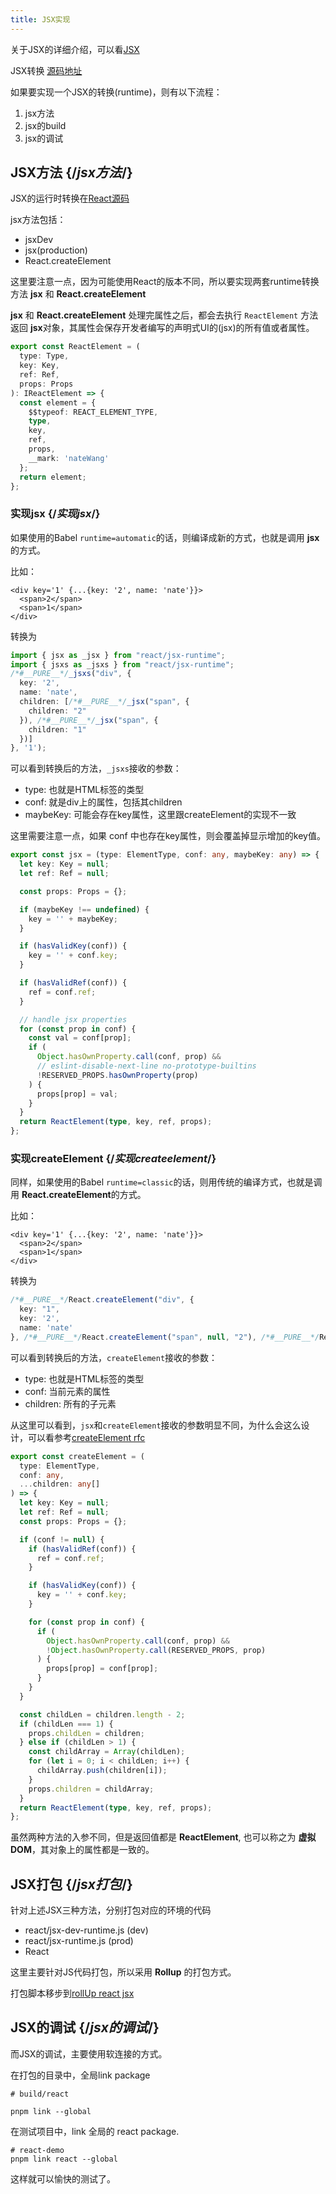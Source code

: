 ```yaml
---
title: JSX实现
---
```


<Intro>

关于JSX的详细介绍，可以看[JSX](/react/concept/jsx)

JSX转换 [源码地址](https://github.com/Wangbaoqi/react-self/blob/main/packages/react/src/jsx.ts)
</Intro>

如果要实现一个JSX的转换(runtime)，则有以下流程：

<YouWillLearn>

1. jsx方法
2. jsx的build
3. jsx的调试

</YouWillLearn>

## JSX方法 {/*jsx方法*/}

JSX的运行时转换在[React源码](https://github.com/facebook/react/blob/493f72b0a7111b601c16b8ad8bc2649d82c184a0/packages/react/src/jsx/ReactJSXElement.js#L210)

jsx方法包括：
- jsxDev
- jsx(production)
- React.createElement

这里要注意一点，因为可能使用React的版本不同，所以要实现两套runtime转换方法 **jsx** 和 **React.createElement**

**jsx** 和 **React.createElement** 处理完属性之后，都会去执行 `ReactElement` 方法返回 **jsx**对象，其属性会保存开发者编写的声明式UI的(jsx)的所有值或者属性。

```ts
export const ReactElement = (
  type: Type,
  key: Key,
  ref: Ref,
  props: Props
): IReactElement => {
  const element = {
    $$typeof: REACT_ELEMENT_TYPE,
    type,
    key,
    ref,
    props,
    __mark: 'nateWang'
  };
  return element;
};
```

### 实现jsx {/*实现jsx*/}

如果使用的Babel `runtime=automatic`的话，则编译成新的方式，也就是调用 **jsx**的方式。

比如：

```tsx
<div key='1' {...{key: '2', name: 'nate'}}>
  <span>2</span>
  <span>1</span>
</div>
```

转换为

```ts
import { jsx as _jsx } from "react/jsx-runtime";
import { jsxs as _jsxs } from "react/jsx-runtime";
/*#__PURE__*/_jsxs("div", {
  key: '2',
  name: 'nate',
  children: [/*#__PURE__*/_jsx("span", {
    children: "2"
  }), /*#__PURE__*/_jsx("span", {
    children: "1"
  })]
}, '1');
```

可以看到转换后的方法，`_jsxs`接收的参数：

- type: 也就是HTML标签的类型
- conf: 就是div上的属性，包括其children
- maybeKey: 可能会存在key属性，这里跟createElement的实现不一致

这里需要注意一点，如果 conf 中也存在key属性，则会覆盖掉显示增加的key值。

```ts
export const jsx = (type: ElementType, conf: any, maybeKey: any) => {
  let key: Key = null;
  let ref: Ref = null;

  const props: Props = {};

  if (maybeKey !== undefined) {
    key = '' + maybeKey;
  }

  if (hasValidKey(conf)) {
    key = '' + conf.key;
  }

  if (hasValidRef(conf)) {
    ref = conf.ref;
  }

  // handle jsx properties
  for (const prop in conf) {
    const val = conf[prop];
    if (
      Object.hasOwnProperty.call(conf, prop) &&
      // eslint-disable-next-line no-prototype-builtins
      !RESERVED_PROPS.hasOwnProperty(prop)
    ) {
      props[prop] = val;
    }
  }
  return ReactElement(type, key, ref, props);
};
```

### 实现createElement {/*实现createelement*/}

同样，如果使用的Babel `runtime=classic`的话，则用传统的编译方式，也就是调用 **React.createElement**的方式。

比如：

```tsx
<div key='1' {...{key: '2', name: 'nate'}}>
  <span>2</span>
  <span>1</span>
</div>
```

转换为

```ts
/*#__PURE__*/React.createElement("div", {
  key: "1",
  key: '2',
  name: 'nate'
}, /*#__PURE__*/React.createElement("span", null, "2"), /*#__PURE__*/React.createElement("span", null, "1"));
```

可以看到转换后的方法，`createElement`接收的参数：

- type: 也就是HTML标签的类型
- conf: 当前元素的属性
- children: 所有的子元素

从这里可以看到，`jsx`和`createElement`接收的参数明显不同，为什么会这么设计，可以看参考[createElement rfc](https://github.com/reactjs/rfcs/blob/createlement-rfc/text/0000-create-element-changes.md#motivation)

```ts
export const createElement = (
  type: ElementType,
  conf: any,
  ...children: any[]
) => {
  let key: Key = null;
  let ref: Ref = null;
  const props: Props = {};

  if (conf != null) {
    if (hasValidRef(conf)) {
      ref = conf.ref;
    }

    if (hasValidKey(conf)) {
      key = '' + conf.key;
    }

    for (const prop in conf) {
      if (
        Object.hasOwnProperty.call(conf, prop) &&
        !Object.hasOwnProperty.call(RESERVED_PROPS, prop)
      ) {
        props[prop] = conf[prop];
      }
    }
  }

  const childLen = children.length - 2;
  if (childLen === 1) {
    props.childLen = children;
  } else if (childLen > 1) {
    const childArray = Array(childLen);
    for (let i = 0; i < childLen; i++) {
      childArray.push(children[i]);
    }
    props.children = childArray;
  }
  return ReactElement(type, key, ref, props);
};
```

虽然两种方法的入参不同，但是返回值都是 **ReactElement**, 也可以称之为 **虚拟DOM**，其对象上的属性都是一致的。

## JSX打包 {/*jsx打包*/}

针对上述JSX三种方法，分别打包对应的环境的代码

- react/jsx-dev-runtime.js (dev)
- react/jsx-runtime.js (prod)
- React

这里主要针对JS代码打包，所以采用 **Rollup** 的打包方式。

打包脚本移步到[rollUp react jsx](https://github.com/Wangbaoqi/react-self/blob/main/scripts/rollup/react.conf.js)

## JSX的调试 {/*jsx的调试*/}

而JSX的调试，主要使用软连接的方式。

在打包的目录中，全局link package

```shell
# build/react

pnpm link --global
```

在测试项目中，link 全局的 react package.

```shell
# react-demo
pnpm link react --global
```

这样就可以愉快的测试了。

